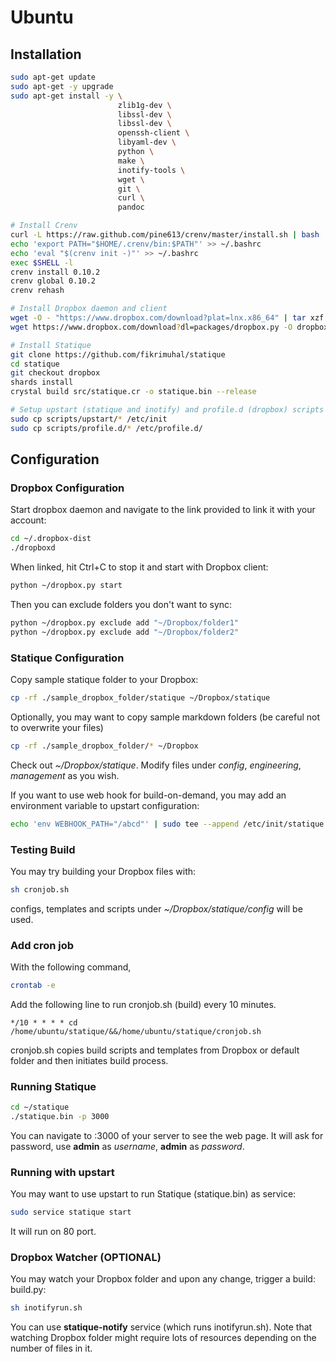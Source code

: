 # Ubuntu
## Installation

```bash
sudo apt-get update
sudo apt-get -y upgrade
sudo apt-get install -y \
                        zlib1g-dev \
                        libssl-dev \
                        libssl-dev \
                        openssh-client \
                        libyaml-dev \
                        python \
                        make \
                        inotify-tools \
                        wget \
                        git \
                        curl \
                        pandoc

# Install Crenv
curl -L https://raw.github.com/pine613/crenv/master/install.sh | bash
echo 'export PATH="$HOME/.crenv/bin:$PATH"' >> ~/.bashrc
echo 'eval "$(crenv init -)"' >> ~/.bashrc
exec $SHELL -l
crenv install 0.10.2
crenv global 0.10.2
crenv rehash

# Install Dropbox daemon and client
wget -O - "https://www.dropbox.com/download?plat=lnx.x86_64" | tar xzf -
wget https://www.dropbox.com/download?dl=packages/dropbox.py -O dropbox.py

# Install Statique
git clone https://github.com/fikrimuhal/statique
cd statique
git checkout dropbox
shards install
crystal build src/statique.cr -o statique.bin --release

# Setup upstart (statique and inotify) and profile.d (dropbox) scripts
sudo cp scripts/upstart/* /etc/init
sudo cp scripts/profile.d/* /etc/profile.d/
```

## Configuration


### Dropbox Configuration

Start dropbox daemon and navigate to the link provided to link it with your account:

```bash
cd ~/.dropbox-dist
./dropboxd
```

When linked, hit Ctrl+C to stop it and start with Dropbox client:

```bash
python ~/dropbox.py start
```

Then you can exclude folders you don't want to sync:

```bash
python ~/dropbox.py exclude add "~/Dropbox/folder1"
python ~/dropbox.py exclude add "~/Dropbox/folder2"
```

### Statique Configuration

Copy sample statique folder to your Dropbox:

```bash
cp -rf ./sample_dropbox_folder/statique ~/Dropbox/statique
```

Optionally, you may want to copy sample markdown folders (be careful not to overwrite your files)

```bash
cp -rf ./sample_dropbox_folder/* ~/Dropbox
```

Check out *~/Dropbox/statique*. Modify files under *config*, *engineering*, *management* as you wish.

If you want to use web hook for build-on-demand, you may add an environment variable to upstart configuration:

```bash
echo 'env WEBHOOK_PATH="/abcd"' | sudo tee --append /etc/init/statique.conf
```

### Testing Build

You may try building your Dropbox files with:

```bash
sh cronjob.sh
```

configs, templates and scripts under *~/Dropbox/statique/config* will be used.

### Add cron job

With the following command,
```bash
crontab -e
```

Add the following line to run cronjob.sh (build) every 10 minutes.

```
*/10 * * * * cd /home/ubuntu/statique/&&/home/ubuntu/statique/cronjob.sh
```

cronjob.sh copies build scripts and templates from Dropbox or default folder and then initiates build process.


### Running Statique

```bash
cd ~/statique
./statique.bin -p 3000
```

You can navigate to :3000 of your server to see the web page. It will ask for password, use **admin** as *username*, **admin** as *password*.

### Running with upstart

You may want to use upstart to run Statique (statique.bin) as service:

```bash
sudo service statique start
```

It will run on 80 port.

### Dropbox Watcher (OPTIONAL)

You may watch your Dropbox folder and upon any change, trigger a build: build.py:

```bash
sh inotifyrun.sh
```


You can use **statique-notify** service (which runs inotifyrun.sh).
Note that watching Dropbox folder might require lots of resources depending on the number of files in it.
